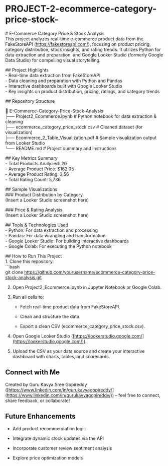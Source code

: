 # PROJECT-2-ecommerce-category-price-stock-  
\# E-Commerce Category Price & Stock Analysis  
This project analyzes real-time e-commerce product data from the FakeStoreAPI (https://fakestoreapi.com/), focusing on product pricing, category distribution, stock insights, and rating trends. It utilizes Python for data extraction and preparation, and Google Looker Studio (formerly Google Data Studio) for compelling visual storytelling.

\#\# Project Highlights  
\- Real-time data extraction from FakeStoreAPI  
\- Data cleaning and preparation with Python and Pandas  
\- Interactive dashboards built with Google Looker Studio  
\- Key insights on product distribution, pricing, ratings, and category trends

\#\# Repository Structure

📁 E-Commerce-Category-Price-Stock-Analysis  
 ├── Project2\_Ecommerce.ipynb \# Python notebook for data extraction & cleaning  
 ├── ecommerce\_category\_price\_stock.csv \# Cleaned dataset (for visualization)  
 ├── Ecommerce\_2\_Table\_Visualization.pdf \# Sample visualization output from Looker Studio  
 └── README.md \# Project summary and instructions

\#\# Key Metrics Summary  
\- Total Products Analyzed: 20    
\- Average Product Price: $162.05    
\- Average Product Rating: 3.56    
\- Total Rating Count: 5,736  

\#\# Sample Visualizations  
\#\#\# Product Distribution by Category  
(Insert a Looker Studio screenshot here)

\#\#\# Price & Rating Analysis  
(Insert a Looker Studio screenshot here)

\#\# Tools & Technologies Used  
\- Python: For data extraction and processing  
\- Pandas: For data wrangling and transformation  
\- Google Looker Studio: For building interactive dashboards  
\- Google Colab: For executing the Python notebook

\#\# How to Run This Project  
1\. Clone this repository:  
   \`\`\`bash  
   git clone https://github.com/yourusername/ecommerce-category-price-stock-analysis.git

2. Open Project2\_Ecommerce.ipynb in Jupyter Notebook or Google Colab.

3. Run all cells to:

   * Fetch real-time product data from FakeStoreAPI.

   * Clean and structure the data.

   * Export a clean CSV (ecommerce\_category\_price\_stock.csv).

4. Open Google Looker Studio ([https://lookerstudio.google.com/](https://lookerstudio.google.com/)).

5. Upload the CSV as your data source and create your interactive dashboard with charts, tables, and scorecards.

## **Connect with Me**

Created by Guru Kavya Sree Gopireddy ([https://www.linkedin.com/in/gurukavyagopireddy/](https://www.linkedin.com/in/gurukavyagopireddy/)) – feel free to connect, share feedback, or collaborate\!

## **Future Enhancements**

* Add product recommendation logic

* Integrate dynamic stock updates via the API

* Incorporate customer review sentiment analysis

* Explore price optimization models
